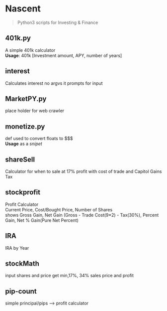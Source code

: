 # Nascent

> Python3 scripts for Investing & Finance

## 401k.py

A simple 401k calculator  
**Usage**: 401k [Investment amount, APY, number of years]

## interest

Calculates interest
no argvs it prompts for input

## MarketPY.py

place holder for web crawler

## monetize.py

def used to convert floats to $$$  
**Usage** as a _snipet_

## shareSell

Calculator for when to sale at 17% profit
with cost of trade and Capitol Gains Tax

## stockprofit

Profit Calculator  
Current Price, Cost/Bought Price, Number of Shares  
shows Gross Gain, Net Gain (Gross - Trade Cost(9\*2) - Tax(30%), Percent Gain, Net % Gain(Pure Net Percent)

## IRA

IRA by Year

## stockMath

input shares and price get min,17%, 34% sales price and profit

## pip-count

simple principal/pips --> profit calculator
